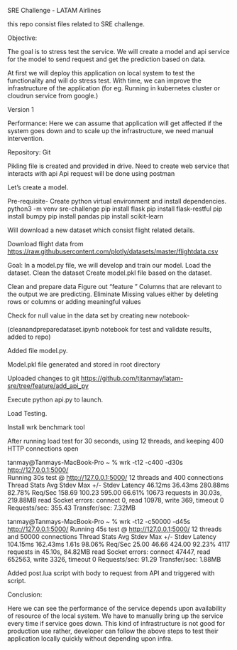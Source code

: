 SRE Challenge - LATAM Airlines

this repo consist files related to SRE challenge.

Objective:

The goal is to stress test the service. We will create a model and api service for the model to send request and get the prediction based on data.

At first we will deploy this application on local system to test the functionality and will do stress test.
With time, we can improve the infrastructure of the application (for eg. Running in kubernetes cluster or cloudrun service from google.)

 
Version 1

Performance: 
Here we can assume that application will get affected if the system goes down and to scale up the infrastructure, we need manual intervention.

Repository:
Git

Pikling file is created and provided in drive.
Need to create web service that interacts with api
Api request will be done using postman


Let’s create a model.

Pre-requisite-
Create python virtual environment and install dependencies.
python3 -m venv sre-challenge 
pip install flask
pip install flask-restful
pip install bumpy
pip install pandas
pip install scikit-learn

Will download a new dataset which consist flight related details.

Download flight data from https://raw.githubusercontent.com/plotly/datasets/master/flightdata.csv

Goal:
In a model.py file, we will develop and train our model.
Load the dataset.
Clean the dataset
Create model.pkl file based on the dataset.

Clean and prepare data
	Figure out “feature ” Columns that are relevant to the output we are predicting.
	Eliminate Missing values either by deleting rows or columns or adding meaningful values




Check for null value in the data set by creating new notebook-

(cleanandpreparedataset.ipynb notebook for test and validate results, added to repo)

Added file model.py.

Model.pkl file generated and stored in root directory



Uploaded changes to git https://github.com/tjtanmay/latam-sre/tree/feature/add_api_py


Execute python api.py to launch.




Load Testing.

Install wrk benchmark tool

After running load test for 30 seconds, using 12 threads, and keeping 400 HTTP connections open

tanmay@Tanmays-MacBook-Pro ~ % wrk -t12 -c400 -d30s http://127.0.0.1:5000/          
Running 30s test @ http://127.0.0.1:5000/
  12 threads and 400 connections
  Thread Stats   Avg      Stdev     Max   +/- Stdev
    Latency    46.12ms   36.43ms 280.88ms   82.78%
    Req/Sec   158.69    100.23   595.00     66.61%
  10673 requests in 30.03s, 219.88MB read
  Socket errors: connect 0, read 10978, write 369, timeout 0
Requests/sec:    355.43
Transfer/sec:      7.32MB

tanmay@Tanmays-MacBook-Pro ~ % wrk -t12 -c50000 -d45s http://127.0.0.1:5000/
Running 45s test @ http://127.0.0.1:5000/
  12 threads and 50000 connections
  Thread Stats   Avg      Stdev     Max   +/- Stdev
    Latency   104.15ms  162.43ms   1.61s    98.06%
    Req/Sec    25.00     46.66   424.00     92.23%
  4117 requests in 45.10s, 84.82MB read
  Socket errors: connect 47447, read 652563, write 3326, timeout 0
Requests/sec:     91.29
Transfer/sec:      1.88MB


Added post.lua script with body to request from API and triggered with script.




Conclusion:

Here we can see the performance of the service depends upon availability of resource of the local system. We have to manually bring up the service every time if service goes down. 
This kind of infrastructure is not good for production use rather, developer can follow the above steps to test their application locally quickly without depending upon infra.













